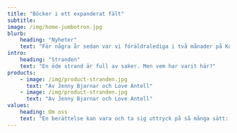 ```yaml
---
title: "Böcker i ett expanderat fält"
subtitle: 
image: /img/home-jumbotron.jpg
blurb:
    heading: "Nyheter"
    text: "För några år sedan var vi föräldralediga i två månader på Kuba. Många dagar tillbringades på en vacker, rätt öde och samtidigt ganska nedskräpad strand. Då föddes idén till en barnbok. Sen gick åren och annat i livet kom emellan men förra året fick vi ett stipendium på Elin Wägners Lilla Björka i Småland och då tog vi tag i projektet på nytt. Det har nu resulterat i boken Stranden och en utställning under Bergveckan i Småland i 1- 11 juli 2022. Utställningen består av barnboken (eller allåldersboken) Stranden, illustrationer, ljusprojektion och keramik i Galleri Sörenskog – en fantastisk lada ett stenkast från Elin Wägners hem. Varmt välkomna dit!"
intro:
    heading: "Stranden"
    text: "En öde strand är full av saker. Men vem har varit här?"
products:
    - image: /img/product-stranden.jpg
      text: "Av Jenny Bjarnar och Love Antell"
    - image: /img/product-stranden.jpg
      text: "Av Jenny Bjarnar och Love Antell"
values:
    heading: Om oss
    text: "En berättelse kan vara och ta sig uttryck på så många sätt: i text, i bild, i ljud, i fysisk form som skulptur eller som ljusprojektioner. Stranden är vår första bok tryckt i 300 ex som vi ger ut helt på egen hand och på utställningen presenterar vi den i olika former som alla vidrör samma berättelse. Det handlar om våra och naturens avtryck, det som finns och funnits och det som kommer sen."
---
```


